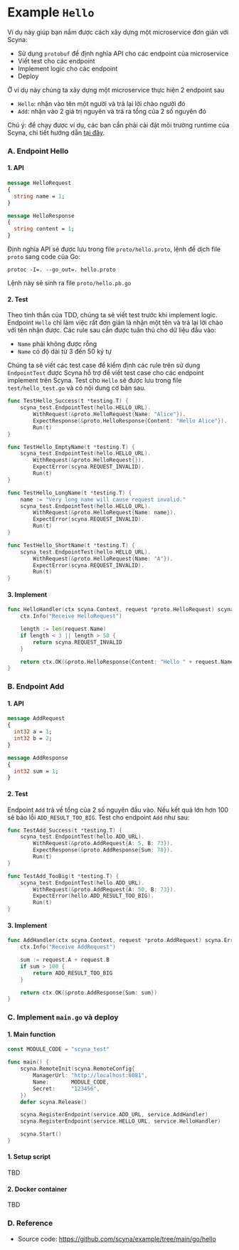 # Example `Hello`
Ví dụ này giúp bạn nắm được cách xây dựng một microservice đơn giản với Scyna:
- Sử dụng `protobuf` để định nghĩa API cho các endpoint của microservice
- Viết test cho các endpoint
- Implement logic cho các endpoint
- Deploy

Ở ví dụ này chúng ta xây dựng một microservice thực hiện 2 endpoint sau
- `Hello`: nhận vào tên một người và trả lại lời chào người đó
- `Add`: nhận vào 2 giá trị nguyên và trả ra tổng của 2 số nguyên đó

Chú ý: để chạy được ví dụ, các bạn cần phải cài đặt môi trường runtime của Scyna, chi tiết hướng dẫn [tại đây](../setup/golang.md).

### A. Endpoint Hello

#### 1. API

```protobuf
message HelloRequest
{
  string name = 1;
}

message HelloResponse 
{
  string content = 1;
}
```

Định nghĩa API sẽ được lưu trong file `proto/hello.proto`, lệnh để dịch file `proto` sang code của Go:

```
protoc -I=. --go_out=. hello.proto
```

Lệnh này sẽ sinh ra file `proto/hello.pb.go`


#### 2. Test

Theo tinh thần của TDD, chúng ta sẽ viết test trước khi implement logic. Endpoint `Hello` chỉ làm việc rất đơn giản là nhận một tên và trả lại lời chào với tên nhận được. Các rule sau cần được tuân thủ cho dữ liệu đầu vào:
- `Name` phải không được rỗng
- `Name` có độ dài từ 3 đến 50 ký tự

Chúng ta sẽ viết các test case để kiểm định các rule trên sử dụng `EndpointTest` được Scyna hỗ trợ để viết test case cho các endpoint implement trên Scyna. Test cho `Hello` sẽ được lưu trong file `test/hello_test.go` và có nội dung cơ bản sau.

```go
func TestHello_Success(t *testing.T) {
	scyna_test.EndpointTest(hello.HELLO_URL).
		WithRequest(&proto.HelloRequest{Name: "Alice"}).
		ExpectResponse(&proto.HelloResponse{Content: "Hello Alice"}).
		Run(t)
}

func TestHello_EmptyName(t *testing.T) {
	scyna_test.EndpointTest(hello.HELLO_URL).
		WithRequest(&proto.HelloRequest{}).
		ExpectError(scyna.REQUEST_INVALID).
		Run(t)
}

func TestHello_LongName(t *testing.T) {
	name := "Very long name will cause request invalid."
	scyna_test.EndpointTest(hello.HELLO_URL).
		WithRequest(&proto.HelloRequest{Name: name}).
		ExpectError(scyna.REQUEST_INVALID).
		Run(t)
}

func TestHello_ShortName(t *testing.T) {
	scyna_test.EndpointTest(hello.HELLO_URL).
		WithRequest(&proto.HelloRequest{Name: "A"}).
		ExpectError(scyna.REQUEST_INVALID).
		Run(t)
}
```

#### 3. Implement

```go
func HelloHandler(ctx scyna.Context, request *proto.HelloRequest) scyna.Error {
	ctx.Info("Receive HelloRequest")

	length := len(request.Name)
	if length < 3 || length > 50 {
		return scyna.REQUEST_INVALID
	}

	return ctx.OK(&proto.HelloResponse{Content: "Hello " + request.Name})
}
```

### B. Endpoint Add

#### 1. API

```protobuf
message AddRequest
{
  int32 a = 1;
  int32 b = 2;
}

message AddResponse
{
  int32 sum = 1;
}
```

#### 2. Test

Endpoint `Add` trả về tổng của 2 số nguyên đầu vào. Nếu kết quả lớn hơn 100 sẽ báo lỗi `ADD_RESULT_TOO_BIG`. Test cho endpoint `Add` như sau:

```go
func TestAdd_Success(t *testing.T) {
	scyna_test.EndpointTest(hello.ADD_URL).
		WithRequest(&proto.AddRequest{A: 5, B: 73}).
		ExpectResponse(&proto.AddResponse{Sum: 78}).
		Run(t)
}

func TestAdd_TooBig(t *testing.T) {
	scyna_test.EndpointTest(hello.ADD_URL).
		WithRequest(&proto.AddRequest{A: 50, B: 73}).
		ExpectError(hello.ADD_RESULT_TOO_BIG).
		Run(t)
}

```

#### 3. Implement

```go
func AddHandler(ctx scyna.Context, request *proto.AddRequest) scyna.Error {
	ctx.Info("Receive AddRequest")

	sum := request.A + request.B
	if sum > 100 {
		return ADD_RESULT_TOO_BIG
	}

	return ctx.OK(&proto.AddResponse{Sum: sum})
}
```

### C. Implement `main.go` và deploy

#### 1. Main function

```go
const MODULE_CODE = "scyna_test"

func main() {
	scyna.RemoteInit(scyna.RemoteConfig{
		ManagerUrl: "http://localhost:8081",
		Name:       MODULE_CODE,
		Secret:     "123456",
	})
	defer scyna.Release()

	scyna.RegisterEndpoint(service.ADD_URL, service.AddHandler)
	scyna.RegisterEndpoint(service.HELLO_URL, service.HelloHandler)

	scyna.Start()
}
```

#### 1. Setup script

TBD

#### 2. Docker container

TBD

### D. Reference

- Source code: https://github.com/scyna/example/tree/main/go/hello
